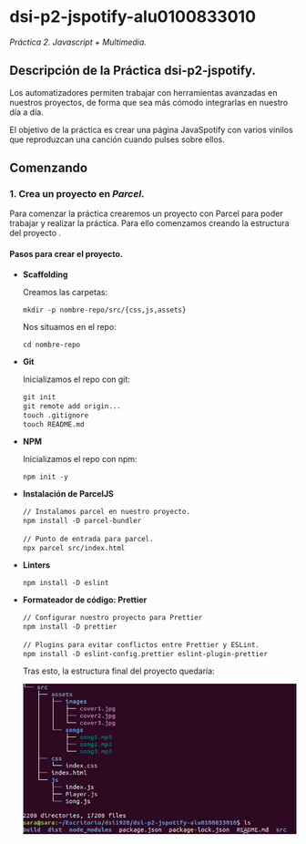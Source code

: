 # dsi-p2-jspotify-alu0100833010

_Práctica 2.  Javascript + Multimedia._

## Descripción de la Práctica  dsi-p2-jspotify.

Los automatizadores permiten trabajar con herramientas avanzadas en nuestros proyectos,
de forma que sea más cómodo integrarlas en nuestro día a día.

El objetivo de la práctica es crear una página JavaSpotify con varios vinilos que reproduzcan una canción cuando pulses sobre ellos.

## Comenzando

### 1. Crea un proyecto en _Parcel_.

Para comenzar la práctica  crearemos un proyecto con Parcel para poder trabajar y realizar la práctica. Para ello comenzamos creando la estructura del proyecto .

#### Pasos para crear el proyecto.

* **Scaffolding** 

  Creamos las carpetas:
  ```
  mkdir -p nombre-repo/src/{css,js,assets}
  ```
  Nos situamos en el repo:
  ```
  cd nombre-repo
  ```
* **Git**

  Inicializamos el repo con git:
  ```
  git init
  git remote add origin...
  touch .gitignore
  touch README.md
  ```
* **NPM**

  Inicializamos el repo con npm:
  ```
  npm init -y
  ```
* **Instalación de ParcelJS**
  ```
  // Instalamos parcel en nuestro proyecto.
  npm install -D parcel-bundler
  
  // Punto de entrada para parcel.
  npx parcel src/index.html
  ```
* **Linters**
  ```
  npm install -D eslint
  ```
* **Formateador de código: Prettier**
  ```
  // Configurar nuestro proyecto para Prettier
  npm install -D prettier
  
  // Plugins para evitar conflictos entre Prettier y ESLint.
  npm install -D eslint-config.prettier eslint-plugin-prettier
  ```
  
  Tras esto, la estructura final del proyecto quedaría:
  
  ![Captura1](src/assets/captures/cap1.png)
